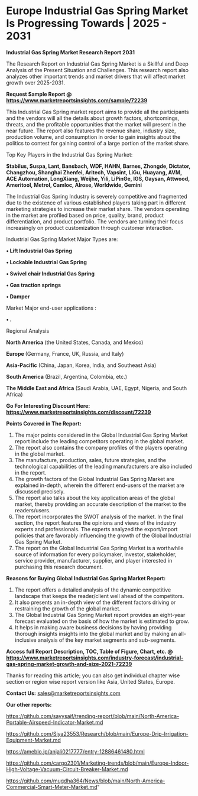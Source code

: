  # Europe Industrial Gas Spring Market Is Progressing Towards | 2025 - 2031

<strong>Industrial Gas Spring Market Research Report 2031</strong>

The Research Report on Industrial Gas Spring Market is a Skillful and Deep Analysis of the Present Situation and Challenges. This research report also analyzes other important trends and market drivers that will affect market growth over 2025-2031.

<strong>Request Sample Report @ <a href=https://www.marketreportsinsights.com/sample/72239>https://www.marketreportsinsights.com/sample/72239</a></strong>

This Industrial Gas Spring market report aims to provide all the participants and the vendors will all the details about growth factors, shortcomings, threats, and the profitable opportunities that the market will present in the near future. The report also features the revenue share, industry size, production volume, and consumption in order to gain insights about the politics to contest for gaining control of a large portion of the market share.

Top Key Players in the Industrial Gas Spring Market:

<strong>Stabilus, Suspa, Lant, Bansbach, WDF, HAHN, Barnes, Zhongde, Dictator, Changzhou, Shanghai Zhenfei, Aritech, Vapsint, LiGu, Huayang, AVM, ACE Automation, LongXiang, Weijhe, Yili, LiPinGe, IGS, Gaysan, Attwood, Ameritool, Metrol, Camloc, Alrose, Worldwide, Gemini</strong>

The Industrial Gas Spring Industry is severely competitive and fragmented due to the existence of various established players taking part in different marketing strategies to increase their market share. The vendors operating in the market are profiled based on price, quality, brand, product differentiation, and product portfolio. The vendors are turning their focus increasingly on product customization through customer interaction.

Industrial Gas Spring Market Major Types are:

<strong>• Lift Industrial Gas Spring

• Lockable Industrial Gas Spring

• Swivel chair Industrial Gas Spring

• Gas traction springs

• Damper</strong>

Market Major end-user applications :

<strong>• .</strong>

Regional Analysis

</u><strong><b>North America</b></strong> (the United States, Canada, and Mexico)

<strong><b>Europe </b></strong>(Germany, France, UK, Russia, and Italy)

<strong><b>Asia-Pacific</b></strong> (China, Japan, Korea, India, and Southeast Asia)

<strong><b>South America</b></strong> (Brazil, Argentina, Colombia, etc.)

<strong><b>The Middle East and Africa</b></strong> (Saudi Arabia, UAE, Egypt, Nigeria, and South Africa)

<strong>Go For Interesting Discount Here: <a href=https://www.marketreportsinsights.com/discount/72239>https://www.marketreportsinsights.com/discount/72239</a></strong>

<strong>Points Covered in The Report:</strong>
<ol>
  <li>The major points considered in the Global Industrial Gas Spring Market report include the leading competitors operating in the global market.</li>
  <li>The report also contains the company profiles of the players operating in the global market.</li>
  <li>The manufacture, production, sales, future strategies, and the technological capabilities of the leading manufacturers are also included in the report.</li>
  <li>The growth factors of the Global Industrial Gas Spring Market are explained in-depth, wherein the different end-users of the market are discussed precisely.</li>
  <li>The report also talks about the key application areas of the global market, thereby providing an accurate description of the market to the readers/users.</li>
  <li>The report incorporates the SWOT analysis of the market. In the final section, the report features the opinions and views of the industry experts and professionals. The experts analyzed the export/import policies that are favorably influencing the growth of the Global Industrial Gas Spring Market.</li>
  <li>The report on the Global Industrial Gas Spring Market is a worthwhile source of information for every policymaker, investor, stakeholder, service provider, manufacturer, supplier, and player interested in purchasing this research document.</li>
</ol>
<strong>Reasons for Buying Global Industrial Gas Spring Market Report:</strong>

<ol>
  <li>The report offers a detailed analysis of the dynamic competitive landscape that keeps the reader/client well ahead of the competitors.</li>
  <li>It also presents an in-depth view of the different factors driving or restraining the growth of the global market.</li>
  <li>The Global Industrial Gas Spring Market report provides an eight-year forecast evaluated on the basis of how the market is estimated to grow.</li>
  <li>It helps in making aware business decisions by having providing thorough insights insights into the global market and by making an all-inclusive analysis of the key market segments and sub-segments.</li>
</ol>
<strong>Access full Report Description, TOC, Table of Figure, Chart, etc. @ <a href=https://www.marketreportsinsights.com/industry-forecast/industrial-gas-spring-market-growth-and-size-2021-72239>https://www.marketreportsinsights.com/industry-forecast/industrial-gas-spring-market-growth-and-size-2021-72239</a></strong>


Thanks for reading this article; you can also get individual chapter wise section or region wise report version like Asia, United States, Europe.

<strong>Contact Us:</strong>
sales@marketreportsinsights.com

<strong>Our other reports:</strong>

<a href=https://github.com/sayysaif/trending-report/blob/main/North-America-Portable-Airspeed-Indicator-Market.md>https://github.com/sayysaif/trending-report/blob/main/North-America-Portable-Airspeed-Indicator-Market.md</a>

<a href=https://github.com/Siya23553/Research/blob/main/Europe-Drip-Irrigation-Equipment-Market.md>https://github.com/Siya23553/Research/blob/main/Europe-Drip-Irrigation-Equipment-Market.md</a>

<a href=https://ameblo.jp/anjali0217777/entry-12886461480.html>https://ameblo.jp/anjali0217777/entry-12886461480.html</a>

<a href=https://github.com/cargo2301/Marketing-trends/blob/main/Europe-Indoor-High-Voltage-Vacuum-Circuit-Breaker-Market.md>https://github.com/cargo2301/Marketing-trends/blob/main/Europe-Indoor-High-Voltage-Vacuum-Circuit-Breaker-Market.md</a>

<a href=https://github.com/mugdha364/News/blob/main/North-America-Commercial-Smart-Meter-Market.md>https://github.com/mugdha364/News/blob/main/North-America-Commercial-Smart-Meter-Market.md</a>"
